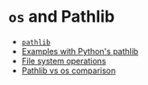 # `os` and Pathlib

- [`pathlib`](https://docs.python.org/3/library/pathlib.html)
- [Examples with Python's pathlib](https://towardsdatascience.com/10-examples-to-master-python-pathlib-1249cc77de0b)
- [File system operations](https://towardsdatascience.com/8-must-know-file-system-operations-in-python-7dc185daeccd)
- [Pathlib vs os comparison](https://towardsdatascience.com/dont-use-python-os-library-any-more-when-pathlib-can-do-141fefb6bdb5)
